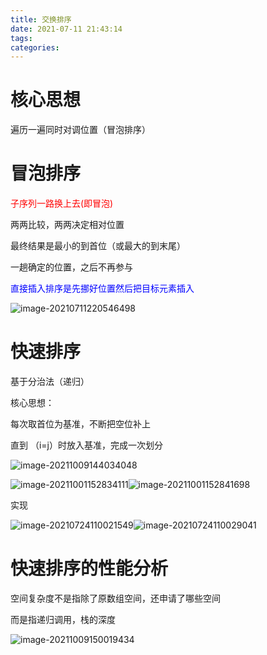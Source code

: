 ```yaml
---
title: 交换排序
date: 2021-07-11 21:43:14
tags:
categories:
---
```


# 核心思想

遍历一遍同时对调位置（冒泡排序）

# 冒泡排序

<font color=red>子序列一路换上去(即冒泡)</font>

两两比较，两两决定相对位置

最终结果是最小的到首位（或最大的到末尾）

一趟确定的位置，之后不再参与

<font color=blue>直接插入排序是先挪好位置然后把目标元素插入</font>

![image-20210711220546498](https://gitee.com/simple_one1/pic/raw/master/image-20210711220546498.png)



# 快速排序

基于分治法（递归）

核心思想：

每次取首位为基准，不断把空位补上

直到 （i=j）时放入基准，完成一次划分

![image-20211009144034048](https://gitee.com/simple_one1/pic/raw/master/image-20211009144034048.png)

![image-20211001152834111](https://gitee.com/simple_one1/pic/raw/master/image-20211001152834111.png)![image-20211001152841698](https://gitee.com/simple_one1/pic/raw/master/image-20211001152841698.png)

实现

![image-20210724110021549](https://gitee.com/simple_one1/pic/raw/master/image-20210724110021549.png)![image-20210724110029041](https://gitee.com/simple_one1/pic/raw/master/image-20210724110029041.png)





# 快速排序的性能分析

空间复杂度不是指除了原数组空间，还申请了哪些空间

而是指递归调用，栈的深度

![image-20211009150019434](https://gitee.com/simple_one1/pic/raw/master/image-20211009150019434.png)

